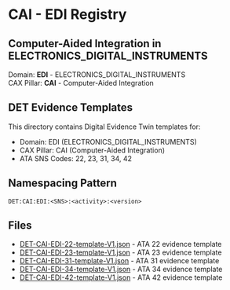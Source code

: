 # CAI - EDI Registry

## Computer-Aided Integration in ELECTRONICS_DIGITAL_INSTRUMENTS

Domain: **EDI** - ELECTRONICS_DIGITAL_INSTRUMENTS  
CAX Pillar: **CAI** - Computer-Aided Integration

## DET Evidence Templates

This directory contains Digital Evidence Twin templates for:
- Domain: EDI (ELECTRONICS_DIGITAL_INSTRUMENTS)
- CAX Pillar: CAI (Computer-Aided Integration)
- ATA SNS Codes: 22, 23, 31, 34, 42

## Namespacing Pattern
```
DET:CAI:EDI:<SNS>:<activity>:<version>
```

## Files
- [DET-CAI-EDI-22-template-V1.json](DET-CAI-EDI-22-template-V1.json) - ATA 22 evidence template
- [DET-CAI-EDI-23-template-V1.json](DET-CAI-EDI-23-template-V1.json) - ATA 23 evidence template
- [DET-CAI-EDI-31-template-V1.json](DET-CAI-EDI-31-template-V1.json) - ATA 31 evidence template
- [DET-CAI-EDI-34-template-V1.json](DET-CAI-EDI-34-template-V1.json) - ATA 34 evidence template
- [DET-CAI-EDI-42-template-V1.json](DET-CAI-EDI-42-template-V1.json) - ATA 42 evidence template
